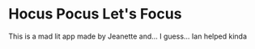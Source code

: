 # Hocus Pocus Let's Focus

This is a mad lit app made by Jeanette and... I guess... Ian helped kinda
